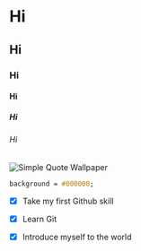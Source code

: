 # Hi
## Hi
### Hi
#### Hi
##### Hi
###### Hi

![Simple Quote Wallpaper](https://github.com/user-attachments/assets/aca9bc85-8d55-43bb-8ed1-88aed4c3ea68)

``` css
background = #000000;
```
- [x] Take my first   Github skill
- [x] Learn Git 
- [x] Introduce myself to the world

